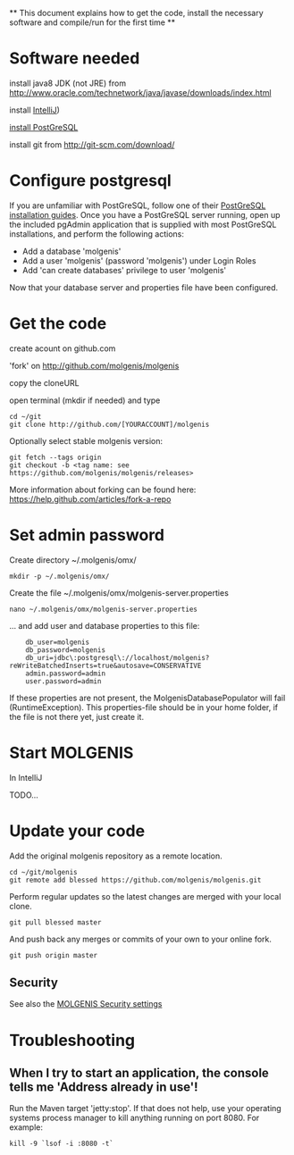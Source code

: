 **
This document explains how to get the code, install the necessary software and compile/run for the first time
**

# Software needed

install java8 JDK (not JRE) from http://www.oracle.com/technetwork/java/javase/downloads/index.html

install [IntelliJ](./intellij.html))

[install PostGreSQL](https://www.postgresql.org/download/)

install git from http://git-scm.com/download/

# Configure postgresql
If you are unfamiliar with PostGreSQL, follow one of their [PostGreSQL installation guides](https://www.postgresql.org/docs/9.6/static/index.html). Once you have a PostGreSQL server running, open up the included pgAdmin application that is supplied with most PostGreSQL installations, and perform the following actions:

- Add a database 'molgenis'
- Add a user 'molgenis' (password 'molgenis') under Login Roles
- Add 'can create databases' privilege to user 'molgenis'

Now that your database server and properties file have been configured. 

# Get the code

create acount on github.com 

'fork' on http://github.com/molgenis/molgenis

copy the cloneURL

open terminal (mkdir if needed) and type 

    cd ~/git 
    git clone http://github.com/[YOURACCOUNT]/molgenis
    
Optionally select stable molgenis version:

    git fetch --tags origin
    git checkout -b <tag name: see https://github.com/molgenis/molgenis/releases>

More information about forking can be found here: https://help.github.com/articles/fork-a-repo

# Set admin password<a name="server-props"></a>

Create directory ~/.molgenis/omx/

    mkdir -p ~/.molgenis/omx/
    
Create the file ~/.molgenis/omx/molgenis-server.properties 

    nano ~/.molgenis/omx/molgenis-server.properties
    
... and add user and database properties to this file:

```
	db_user=molgenis  
	db_password=molgenis  
	db_uri=jdbc\:postgresql\://localhost/molgenis?reWriteBatchedInserts=true&autosave=CONSERVATIVE
	admin.password=admin  
	user.password=admin  
```

If these properties are not present, the MolgenisDatabasePopulator will fail (RuntimeException). This properties-file
should be in your home folder, if the file is not there yet, just create it.

# Start MOLGENIS

In IntelliJ 

TODO...

# Update your code

Add the original molgenis repository as a remote location.

    cd ~/git/molgenis
    git remote add blessed https://github.com/molgenis/molgenis.git
    
Perform regular updates so the latest changes are merged with your local clone.

    git pull blessed master
    
And push back any merges or commits of your own to your online fork.

    git push origin master
    
## Security
See also the [MOLGENIS Security settings](./security)

# Troubleshooting

## When I try to start an application, the console tells me 'Address already in use'!

Run the Maven target 'jetty:stop'. If that does not help, use your operating systems process manager to kill anything running on port 8080. For example:

    kill -9 `lsof -i :8080 -t`
